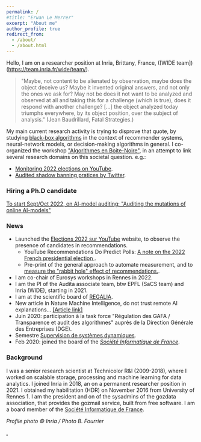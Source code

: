 ```yaml
---
permalink: /
#title: "Erwan Le Merrer"
excerpt: "About me"
author_profile: true
redirect_from: 
  - /about/
  - /about.html
---
```


Hello, I am on a researcher position at Inria, Brittany, France, ([WIDE team])(https://team.inria.fr/wide/team/). 

>"Maybe, not content to be alienated by observation, maybe does the
>object deceive us? Maybe it invented original answers, and not only
>the ones we ask for? May not be does it not want to be analyzed and
>observed at all and taking this for a challenge (which is true), does
>it respond with another challenge? [...] the object analyzed today
>triumphs everywhere, by its object position, over the subject of analysis."
(Jean Baudrillard, Fatal Strategies.)

My main current research activity is trying to disprove that quote, by studying [black-box algorithms](https://github.com/erwanlemerrer/blackbox-algorithms) in the context of recommender systems, neural-network models, or decision-making algorithms in general. I co-organized the workshop ["Algorithmes en Boite-Noire"](http://atelier-blackbox.conf.citi-lab.fr/), in an attempt to link several research domains on this societal question. e.g.:
* [Monitoring 2022 elections on YouTube](https://elections.audits.eu.org).
* [Audited shadow banning pratices by Twitter](https://twitter.com/whosban_?lang=en).

### Hiring a Ph.D candidate

[To start Sept/Oct 2022, on AI-model auditing: "Auditing the mutations of online AI-models"](https://github.com/erwanlemerrer/erwanlemerrer.github.io/blob/master/files/offers/these_proposal_peren_2022.pdf)

### News

* Launched the [Elections 2022 sur YouTube](https://elections.whosban.eu.org) website, to observe the presence of candidates in recommendations.
  * YouTube Recommendations Do Predict Polls: [A note on the 2022 French presidential election ](https://hal.inria.fr/hal-03655608v1).
  * Pre-print of the general approach to automate measurement, and to [measure the "rabbit hole" effect of recommendations.](https://hal.inria.fr/hal-03620039v1).
* I am co-chair of Eurosys workshops in Rennes in 2022.
* I am the PI of the Audita associate team, btw EPFL (SaCS team) and Inria (WIDE), starting in 2021.
* I am at the scientific board of [REGALIA](https://www.inria.fr/fr/le-projet-pilote-regalia-au-service-de-la-regulation-des-algorithmes).
* New article in Nature Machine Intelligence, do not trust remote AI explanations... [[Article link]](https://rdcu.be/b6qB4)
* Juin 2020: participation à la task force "Régulation des GAFA / Transparence et audit des algorithmes" auprès de la Direction Générale des Entreprises (DGE).
* Semestre [Supervision de systèmes dynamiques](https://semestres-cyber.inria.fr/supsec/).
* Feb 2020: joined the board of the [*Société Informatique de France*](https://www.societe-informatique-de-france.fr/).


### Background

I was a senior research scientist at Technicolor R&I (2009-2018), where I worked on scalable storage, processing and machine learning for data analytics. I joined Inria in 2018, an on a permanent researcher position in 2021. I obtained my habilitation (HDR) on November 2016 from University of Rennes 1. I am the president and on of the sysadmins of the gozdata association, that provides the gozmail service, built from free software. I am a board member of the [Société Informatique de France](https://www.societe-informatique-de-france.fr/).

*Profile photo © Inria / Photo B. Fourrier*

   [.](https://annuel.framapad.org/p/erwan-wishlist-livres)
